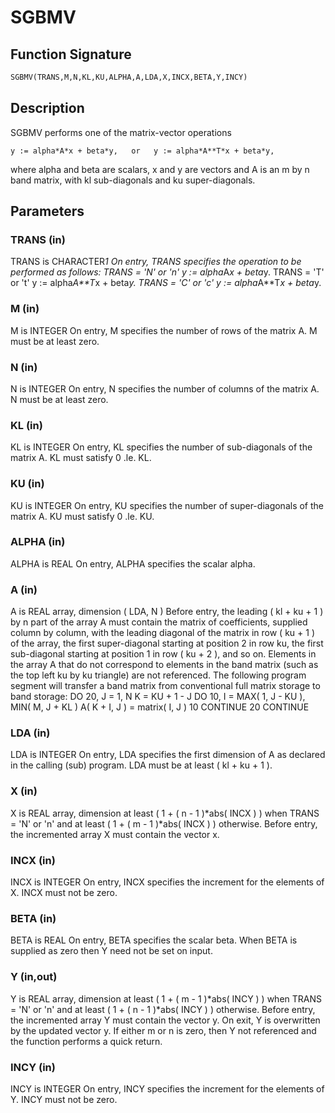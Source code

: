 # SGBMV

## Function Signature

```fortran
SGBMV(TRANS,M,N,KL,KU,ALPHA,A,LDA,X,INCX,BETA,Y,INCY)
```

## Description


 SGBMV  performs one of the matrix-vector operations

    y := alpha*A*x + beta*y,   or   y := alpha*A**T*x + beta*y,

 where alpha and beta are scalars, x and y are vectors and A is an
 m by n band matrix, with kl sub-diagonals and ku super-diagonals.

## Parameters

### TRANS (in)

TRANS is CHARACTER*1 On entry, TRANS specifies the operation to be performed as follows: TRANS = 'N' or 'n' y := alpha*A*x + beta*y. TRANS = 'T' or 't' y := alpha*A**T*x + beta*y. TRANS = 'C' or 'c' y := alpha*A**T*x + beta*y.

### M (in)

M is INTEGER On entry, M specifies the number of rows of the matrix A. M must be at least zero.

### N (in)

N is INTEGER On entry, N specifies the number of columns of the matrix A. N must be at least zero.

### KL (in)

KL is INTEGER On entry, KL specifies the number of sub-diagonals of the matrix A. KL must satisfy 0 .le. KL.

### KU (in)

KU is INTEGER On entry, KU specifies the number of super-diagonals of the matrix A. KU must satisfy 0 .le. KU.

### ALPHA (in)

ALPHA is REAL On entry, ALPHA specifies the scalar alpha.

### A (in)

A is REAL array, dimension ( LDA, N ) Before entry, the leading ( kl + ku + 1 ) by n part of the array A must contain the matrix of coefficients, supplied column by column, with the leading diagonal of the matrix in row ( ku + 1 ) of the array, the first super-diagonal starting at position 2 in row ku, the first sub-diagonal starting at position 1 in row ( ku + 2 ), and so on. Elements in the array A that do not correspond to elements in the band matrix (such as the top left ku by ku triangle) are not referenced. The following program segment will transfer a band matrix from conventional full matrix storage to band storage: DO 20, J = 1, N K = KU + 1 - J DO 10, I = MAX( 1, J - KU ), MIN( M, J + KL ) A( K + I, J ) = matrix( I, J ) 10 CONTINUE 20 CONTINUE

### LDA (in)

LDA is INTEGER On entry, LDA specifies the first dimension of A as declared in the calling (sub) program. LDA must be at least ( kl + ku + 1 ).

### X (in)

X is REAL array, dimension at least ( 1 + ( n - 1 )*abs( INCX ) ) when TRANS = 'N' or 'n' and at least ( 1 + ( m - 1 )*abs( INCX ) ) otherwise. Before entry, the incremented array X must contain the vector x.

### INCX (in)

INCX is INTEGER On entry, INCX specifies the increment for the elements of X. INCX must not be zero.

### BETA (in)

BETA is REAL On entry, BETA specifies the scalar beta. When BETA is supplied as zero then Y need not be set on input.

### Y (in,out)

Y is REAL array, dimension at least ( 1 + ( m - 1 )*abs( INCY ) ) when TRANS = 'N' or 'n' and at least ( 1 + ( n - 1 )*abs( INCY ) ) otherwise. Before entry, the incremented array Y must contain the vector y. On exit, Y is overwritten by the updated vector y. If either m or n is zero, then Y not referenced and the function performs a quick return.

### INCY (in)

INCY is INTEGER On entry, INCY specifies the increment for the elements of Y. INCY must not be zero.

